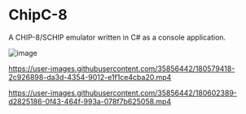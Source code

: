 # ChipC-8
A CHIP-8/SCHIP emulator written in C# as a console application.

![image](https://user-images.githubusercontent.com/35856442/180579522-4ed833f0-96c3-4096-b1f3-4cc7c26e7d13.png)

https://user-images.githubusercontent.com/35856442/180579418-2c926898-da3d-4354-9012-e1f1ce4cba20.mp4

https://user-images.githubusercontent.com/35856442/180602389-d2825186-0f43-464f-993a-078f7b625058.mp4
